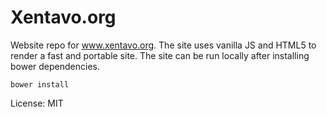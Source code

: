 # Xentavo.org


Website repo for www.xentavo.org. The site uses vanilla JS and HTML5 to render a fast
and portable site. The site can be run locally after installing bower dependencies.

```
bower install
```

License: MIT
